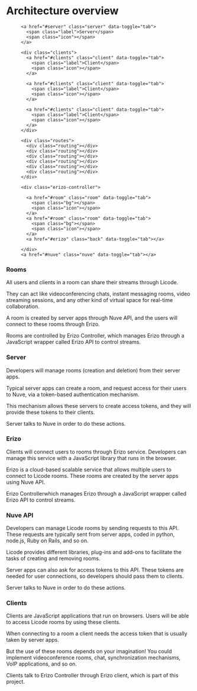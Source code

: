 <h1>Architecture overview</h1>
<section id="architecture" class="row-fluid">
  <figure id="canvas" class="illustration">

    <a href="#server" class="server" data-toggle="tab">
      <span class="label">Server</span>
      <span class="icon"></span>
    </a>

    <div class="clients">
      <a href="#clients" class="client" data-toggle="tab">
        <span class="label">Client</span>
        <span class="icon"></span>
      </a>

      <a href="#clients" class="client" data-toggle="tab">
        <span class="label">Client</span>
        <span class="icon"></span>
      </a>

      <a href="#clients" class="client" data-toggle="tab">
        <span class="label">Client</span>
        <span class="icon"></span>
      </a>
    </div>

    <div class="routes">
      <div class="routing"></div>
      <div class="routing"></div>
      <div class="routing"></div>
      <div class="routing"></div>
      <div class="routing"></div>
      <div class="routing"></div>
    </div>

    <div class="erizo-controller">

      <a href="#room" class="room" data-toggle="tab">
        <span class="bg"></span>
        <span class="icon"></span>
      </a>
      <a href="#room" class="room" data-toggle="tab">
        <span class="bg"></span>
        <span class="icon"></span>
      </a>
      <a href="#erizo" class="back" data-toggle="tab"></a>

    </div>
    <a href="#nuve" class="nuve" data-toggle="tab"></a>
  </figure>
  <div class="description">
  <div class="tab-content alert alert-info">
    <div class="tab-pane active" id="room">
      <h3>Rooms</h3>
      <p>All users and clients in a room can share their streams through Licode.</p>
      <p>They can act like videoconferencing chats, instant messaging rooms, video streaming sessions, and any other kind of virtual space for real-time collaboration.</p>
      <p>A room is created by server apps through Nuve API, and the users will connect to these rooms through Erizo.</p>
      <p>Rooms are controlled by Erizo Controller, which manages Erizo through a JavaScript wrapper called Erizo API to control streams.</p>
    </div>
    <div class="tab-pane" id="server">
      <h3>Server</h3>
      <p>Developers will manage rooms (creation and deletion) from their server apps.</p>
      <p>Typical server apps can create a room, and request access for their users to Nuve, via a token-based authentication mechanism.</p>
      <p>This mechanism allows these servers to create access tokens, and they will provide these tokens to their clients.</p>
      <p>Server talks to Nuve in order to do these actions.</p>
    </div>
    <div class="tab-pane" id="erizo">
      <h3>Erizo</h3>
      <p>Clients will connect users to rooms through Erizo service. Developers can manage this service with a JavaScript library that runs in the browser.</p>
      <p>Erizo is a cloud-based scalable service that allows multiple users to connect to Licode rooms. These rooms are created by the server apps using Nuve API.</p>
      <p>Erizo Controllerwhich manages Erizo through a JavaScript wrapper called Erizo API to control streams.</p>
    </div>
    <div class="tab-pane" id="nuve">
      <h3>Nuve API</h3>
      <p>Developers can manage Licode rooms by sending requests to this API. These requests are typically sent from server apps, coded in python, node.js, Ruby on Rails, and so on. </p>
      <p>Licode provides different libraries, plug-ins and add-ons to facilitate the tasks of creating and removing rooms.</p>
      <p>Server apps can also ask for access tokens to this API. These tokens are needed for user connections, so developers should pass them to clients.</p>
      <p>Server talks to Nuve in order to do these actions.</p>
    </div>
    <div class="tab-pane" id="clients">
      <h3>Clients</h3>
      <p>Clients are JavaScript applications that run on browsers. Users will be able to access Licode rooms by using these clients.</p>
      <p>When connecting to a room a client needs the access token that is usually taken by server apps.</p>
      <p>But the use of these rooms depends on your imagination! You could implement videoconference rooms, chat, synchronization mechanisms, VoIP applications, and so on.</p>
      <p>Clients talk to Erizo Controller through Erizo client, which is part of this project.</p>
    </div>
  </div>
  </div>
</section>